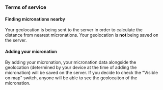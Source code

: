 <h3>Terms of service</h3>
<h4> Finding micronations nearby</h4>
<p>
    Your geolocation is being sent to the server in order to calculate the distance from nearest micronations.
    Your geolocation is <strong> not </strong> being saved on the server.
</p>
<h4> Adding your micronation </h4>
<p>
    By adding your micronation, your micronation data alongside the geolocation (determined by your device at the time of adding the micronation) will be saved on the server.
    If you decide to check the "Visible on map" switch, anyone will be able to see the geolocaiton of the micronation.
</p>